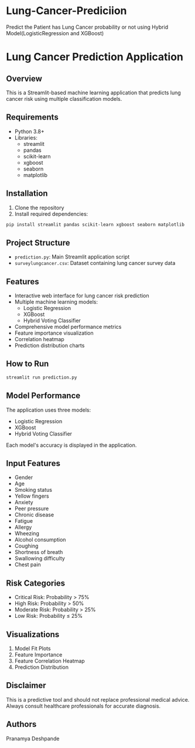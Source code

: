 # Lung-Cancer-Prediciion
Predict the Patient has Lung Cancer probability or not using Hybrid Model(LogisticRegression and XGBoost)
# Lung Cancer Prediction Application

## Overview
This is a Streamlit-based machine learning application that predicts lung cancer risk using multiple classification models.

## Requirements
- Python 3.8+
- Libraries:
  - streamlit
  - pandas
  - scikit-learn
  - xgboost
  - seaborn
  - matplotlib

## Installation
1. Clone the repository
2. Install required dependencies:
```bash
pip install streamlit pandas scikit-learn xgboost seaborn matplotlib
```

## Project Structure
- `prediction.py`: Main Streamlit application script
- `surveylungcancer.csv`: Dataset containing lung cancer survey data

## Features
- Interactive web interface for lung cancer risk prediction
- Multiple machine learning models:
  - Logistic Regression
  - XGBoost
  - Hybrid Voting Classifier
- Comprehensive model performance metrics
- Feature importance visualization
- Correlation heatmap
- Prediction distribution charts

## How to Run
```bash
streamlit run prediction.py
```

## Model Performance
The application uses three models:
- Logistic Regression
- XGBoost
- Hybrid Voting Classifier

Each model's accuracy is displayed in the application.

## Input Features
- Gender
- Age
- Smoking status
- Yellow fingers
- Anxiety
- Peer pressure
- Chronic disease
- Fatigue
- Allergy
- Wheezing
- Alcohol consumption
- Coughing
- Shortness of breath
- Swallowing difficulty
- Chest pain

## Risk Categories
- Critical Risk: Probability > 75%
- High Risk: Probability > 50%
- Moderate Risk: Probability > 25%
- Low Risk: Probability ≤ 25%

## Visualizations
1. Model Fit Plots
2. Feature Importance
3. Feature Correlation Heatmap
4. Prediction Distribution

## Disclaimer
This is a predictive tool and should not replace professional medical advice. Always consult healthcare professionals for accurate diagnosis.

## Authors
Pranamya Deshpande
